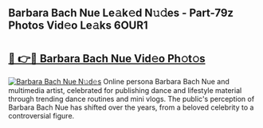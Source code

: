 ## Barbara Bach Nue Le𝚊k𝚎d N𝚞𝚍es - Part-79z Photos Vid𝚎o Le𝚊ks 6OUR1

# <h2><a href="http://fb0ig5.evod.top/?m=Barbara+Bach+Nue">🔗 👉🔴 Barbara Bach Nue Vid𝚎o Ph𝚘t𝚘s</a></h2>

[![Barbara Bach Nue N𝚞d𝚎s](https://i.imgur.com/8V9OHl7.gif)](http://fb0ig5.evod.top/?m=Barbara+Bach+Nue)
Online persona Barbara Bach Nue and multimedia artist, celebrated for publishing dance and lifestyle material through trending dance routines and mini vlogs. The public's perception of Barbara Bach Nue has shifted over the years, from a beloved celebrity to a controversial figure. 

